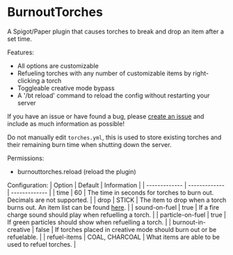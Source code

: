 # BurnoutTorches
A Spigot/Paper plugin that causes torches to break and drop an item after a set time.

Features:
- All options are customizable
- Refueling torches with any number of customizable items by right-clicking a torch
- Toggleable creative mode bypass
- A '/bt reload' command to reload the config without restarting your server

If you have an issue or have found a bug, please [create an issue](https://github.com/maxwellward/BurnoutTorches/issues/new) and include as much information as possible!

Do not manually edit `torches.yml`, this is used to store existing torches and their remaining burn time when shutting down the server.

Permissions:
- burnouttorches.reload (reload the plugin)

Configuration:
| Option        | Default           | Information  |
| ------------- | ------------- | ------------- |
| time | 60 | The time in seconds for torches to burn out. Decimals are not supported. |
| drop | STICK | The item to drop when a torch burns out. An item list can be found [here](https://papermc.io/javadocs/paper/1.18/org/bukkit/Material.html). |
| sound-on-fuel | true | If a fire charge sound should play when refuelling a torch. |
| particle-on-fuel | true | If green particles should show when refuelling a torch. |
| burnout-in-creative | false | If torches placed in creative mode should burn out or be refuelable. |
| refuel-items | COAL, CHARCOAL | What items are able to be used to refuel torches. |
